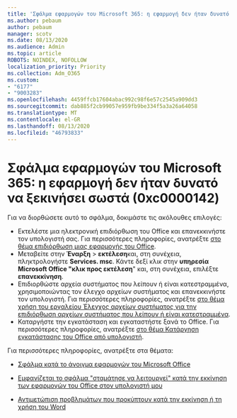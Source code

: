 ```yaml
---
title: 'Σφάλμα εφαρμογών του Microsoft 365: η εφαρμογή δεν ήταν δυνατό να ξεκινήσει σωστά (0xc0000142)'
ms.author: pebaum
author: pebaum
manager: scotv
ms.date: 08/13/2020
ms.audience: Admin
ms.topic: article
ROBOTS: NOINDEX, NOFOLLOW
localization_priority: Priority
ms.collection: Adm_O365
ms.custom:
- "6177"
- "9003283"
ms.openlocfilehash: 4459ffcb17604abac992c98f6e57c2545a909dd3
ms.sourcegitcommit: dab885f2cb99057e959fb9be334f5a3a26a64058
ms.translationtype: MT
ms.contentlocale: el-GR
ms.lasthandoff: 08/13/2020
ms.locfileid: "46793833"
---
```

# <a name="microsoft-365-apps-error-the-application-was-unable-to-start-correctly-0xc0000142"></a>Σφάλμα εφαρμογών του Microsoft 365: η εφαρμογή δεν ήταν δυνατό να ξεκινήσει σωστά (0xc0000142)

Για να διορθώσετε αυτό το σφάλμα, δοκιμάστε τις ακόλουθες επιλογές:

- Εκτελέστε μια ηλεκτρονική επιδιόρθωση του Office και επανεκκινήστε τον υπολογιστή σας. Για περισσότερες πληροφορίες, ανατρέξτε [στο θέμα επιδιόρθωση μιας εφαρμογής του Office](https://support.microsoft.com/office/repair-an-office-application-7821d4b6-7c1d-4205-aa0e-a6b40c5bb88b).
- Μεταβείτε στην **Έναρξη**   >   **εκτέλεση**και, στη συνέχεια, πληκτρολογήστε **Services. msc**. Κάντε δεξί κλικ στην  **υπηρεσία Microsoft Office "κλικ προς εκτέλεση**" και, στη συνέχεια, επιλέξτε **επανεκκίνηση**.
- Επιδιορθώστε αρχεία συστήματος που λείπουν ή είναι κατεστραμμένα, χρησιμοποιώντας τον έλεγχο αρχείων συστήματος και επανεκκινήστε τον υπολογιστή. Για περισσότερες πληροφορίες, ανατρέξτε [στο θέμα χρήση του εργαλείου Έλεγχος αρχείων συστήματος για την επιδιόρθωση αρχείων συστήματος που λείπουν ή είναι κατεστραμμένα](https://support.microsoft.com/help/929833/use-the-system-file-checker-tool-to-repair-missing-or-corrupted-system).
- Καταργήστε την εγκατάσταση και εγκαταστήστε ξανά το Office. Για περισσότερες πληροφορίες, ανατρέξτε [στο θέμα Κατάργηση εγκατάστασης του Office από υπολογιστή](https://support.microsoft.com/office/uninstall-office-from-a-pc-9dd49b83-264a-477a-8fcc-2fdf5dbf61d8).

Για περισσότερες πληροφορίες, ανατρέξτε στα θέματα:  

- [Σφάλμα κατά το άνοιγμα εφαρμογών του Microsoft Office](https://support.office.com/article/error-when-opening-microsoft-office-apps-b84b6a63-4b8c-46ec-ae9a-ad91d6160d72)  

- [Εμφανίζεται το σφάλμα "σταμάτησε να λειτουργεί" κατά την εκκίνηση των εφαρμογών του Office στον υπολογιστή μου](https://support.office.com/article/i-get-a-stopped-working-error-when-i-start-office-applications-on-my-pc-52bd7985-4e99-4a35-84c8-2d9b8301a2fa)  

- [Αντιμετώπιση προβλημάτων που προκύπτουν κατά την εκκίνηση ή τη χρήση του Word](https://docs.microsoft.com/office/troubleshoot/word/issues-when-start-or-use-word)